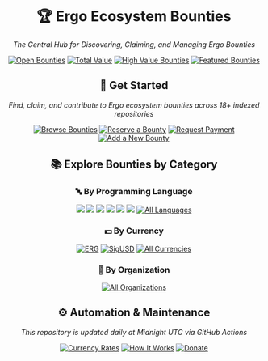 <div align="center">
  <h1>🏆 Ergo Ecosystem Bounties</h1>
  <p><em>The Central Hub for Discovering, Claiming, and Managing Ergo Bounties</em></p>
  <p>
    <a href="/data/all.md"><img src="https://img.shields.io/badge/Open%20Bounties-106%2B-4CAF50" alt="Open Bounties"></a>
    <a href="/data/summary.md"><img src="https://img.shields.io/badge/💰%20Total%20Value-46,127.85%20ERG-2196F3" alt="Total Value"></a>
    <a href="/data/high-value-bounties.md"><img src="https://img.shields.io/badge/🌟%20High%20Value-11%2B%20Over%201000%20ERG-FFC107" alt="High Value Bounties"></a>
    <a href="/docs/ongoing-programs.md"><img src="https://img.shields.io/badge/🔥%20Grants%20and%20Initiatives-9C27B0" alt="Featured Bounties"></a>
  </p>
  <h2>🚀 Get Started</h2>
  <p><em>Find, claim, and contribute to Ergo ecosystem bounties across 18+ indexed repositories</em></p>
  <p>
    <a href="/data/all.md"><img src="https://img.shields.io/badge/✅%20Browse%20Bounties-3F51B5" alt="Browse Bounties"></a>
    <a href="/docs/bounty-submission-guide.md#reserving-a-bounty"><img src="https://img.shields.io/badge/🔒%20Reserve%20a%20Bounty-green" alt="Reserve a Bounty"></a>
    <a href="/docs/bounty-submission-guide.md#step-by-step-submission-process"><img src="https://img.shields.io/badge/💰%20Request%20Payment-orange" alt="Request Payment"></a>
    <a href="/docs/add-missing-bounty-guide.md"><img src="https://img.shields.io/badge/➕%20Add%20Bounty-red" alt="Add a New Bounty"></a>
  </p>
  <h2>📚 Explore Bounties by Category</h2>
  <div>
    <h3>🔤 By Programming Language</h3>
    <p>
          <a href="/data/by_language/scala.md"><img src="https://img.shields.io/badge/Scala-71-DC322F"></a>
    <a href="/data/by_language/rust.md"><img src="https://img.shields.io/badge/Rust-23-DEA584"></a>
    <a href="/data/by_language/typescript.md"><img src="https://img.shields.io/badge/TypeScript-6-3178C6"></a>
    <a href="/data/by_language/svelte.md"><img src="https://img.shields.io/badge/Svelte-2-DC322F"></a>
    <a href="/data/by_language/various.md"><img src="https://img.shields.io/badge/Various-2-DC322F"></a>
    <a href="/data/by_language/java.md"><img src="https://img.shields.io/badge/Java-1-007396"></a>
      <a href="/data/summary.md#languages">
        <img src="https://img.shields.io/badge/🌐%20All%20Languages-purple" alt="All Languages">
      </a>
    </p>
  </div>
  <div>
    <h3>💵 By Currency</h3>
    <p>
      <a href="/data/by_currency/erg.md"><img src="https://img.shields.io/badge/ERG-Ergo-orange" alt="ERG"></a>
      <a href="/data/by_currency/sigusd.md"><img src="https://img.shields.io/badge/SigUSD-Stablecoin-blue" alt="SigUSD"></a>
      <a href="/data/summary.md#currencies"><img src="https://img.shields.io/badge/🌐%20All%20Currencies-purple" alt="All Currencies"></a>
    </p>
  </div>
  <div>
    <h3>🏢 By Organization</h3>
    <p>
      <a href="/data/summary.md#projects">
        <img src="https://img.shields.io/badge/🌐%20All%20Organizations-purple" alt="All Organizations">
      </a>
    </p>
  </div>
 <!-- <h2>👨‍💻 For Developers</h2>
  <p>
    <a href="/data/all.md?filter=beginner"><img src="https://img.shields.io/badge/🔰%20Beginner%20Friendly-8-28A745" alt="Beginner Friendly"></a>
    <a href="/docs/ongoing-programs.md"><img src="https://img.shields.io/badge/📋%20Ongoing%20Programs-FF5722" alt="Ongoing Programs"></a>
  </p>-->
  <h2>⚙️ Automation & Maintenance</h2>
  <p><em>This repository is updated daily at Midnight UTC via GitHub Actions</em></p>
  <p>
    <a href="/data/currency_prices.md"><img src="https://img.shields.io/badge/💹%20Current%20Rates-00BCD4" alt="Currency Rates"></a>
    <a href="/docs/how-it-works.md"><img src="https://img.shields.io/badge/🔧%20How%20It%20Works-795548" alt="How It Works"></a>
    <a href="/docs/donate.md"><img src="https://img.shields.io/badge/❤️%20Donate-F44336" alt="Donate"></a>
   <!--  <a href="https://github.com/ergoplatform/Ergo-Bounties"><img src="https://img.shields.io/badge/⭐%20Star%20on%20GitHub-333333" alt="Star on GitHub"></a>-->
  </p>
</div>
<!-- Latest Update: 2025-03-18 -->
